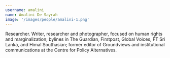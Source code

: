 ```yaml
---
username: amalini
name: Amalini De Sayrah
image: '/images/people/amalini-1.png'
---
```

Researcher. Writer, researcher and photographer, focused on human rights and marginalization; bylines in The Guardian, Firstpost, Global Voices, FT Sri Lanka, and Himal Southasian; former editor of Groundviews and institutional communications at the Centre for Policy Alternatives.

